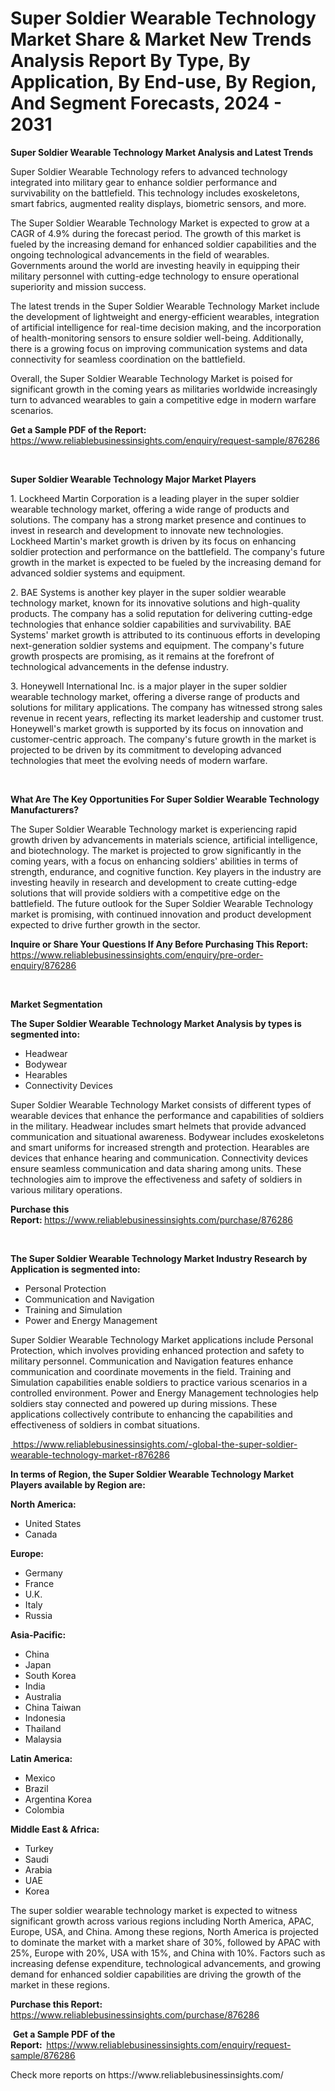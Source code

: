 <p><h1>Super Soldier Wearable Technology Market Share & Market New Trends Analysis Report By Type, By Application, By End-use, By Region, And Segment Forecasts, 2024 - 2031</h1></p><p><strong>Super Soldier Wearable Technology Market Analysis and Latest Trends</strong></p>
<p><p>Super Soldier Wearable Technology refers to advanced technology integrated into military gear to enhance soldier performance and survivability on the battlefield. This technology includes exoskeletons, smart fabrics, augmented reality displays, biometric sensors, and more.</p><p>The Super Soldier Wearable Technology Market is expected to grow at a CAGR of 4.9% during the forecast period. The growth of this market is fueled by the increasing demand for enhanced soldier capabilities and the ongoing technological advancements in the field of wearables. Governments around the world are investing heavily in equipping their military personnel with cutting-edge technology to ensure operational superiority and mission success.</p><p>The latest trends in the Super Soldier Wearable Technology Market include the development of lightweight and energy-efficient wearables, integration of artificial intelligence for real-time decision making, and the incorporation of health-monitoring sensors to ensure soldier well-being. Additionally, there is a growing focus on improving communication systems and data connectivity for seamless coordination on the battlefield.</p><p>Overall, the Super Soldier Wearable Technology Market is poised for significant growth in the coming years as militaries worldwide increasingly turn to advanced wearables to gain a competitive edge in modern warfare scenarios.</p></p>
<p><strong>Get a Sample PDF of the Report:&nbsp;</strong> <a href="https://www.reliablebusinessinsights.com/enquiry/request-sample/876286">https://www.reliablebusinessinsights.com/enquiry/request-sample/876286</a></p>
<p>&nbsp;</p>
<p><strong>Super Soldier Wearable Technology Major Market Players</strong></p>
<p><p>1. Lockheed Martin Corporation is a leading player in the super soldier wearable technology market, offering a wide range of products and solutions. The company has a strong market presence and continues to invest in research and development to innovate new technologies. Lockheed Martin's market growth is driven by its focus on enhancing soldier protection and performance on the battlefield. The company's future growth in the market is expected to be fueled by the increasing demand for advanced soldier systems and equipment.</p><p>2. BAE Systems is another key player in the super soldier wearable technology market, known for its innovative solutions and high-quality products. The company has a solid reputation for delivering cutting-edge technologies that enhance soldier capabilities and survivability. BAE Systems' market growth is attributed to its continuous efforts in developing next-generation soldier systems and equipment. The company's future growth prospects are promising, as it remains at the forefront of technological advancements in the defense industry.</p><p>3. Honeywell International Inc. is a major player in the super soldier wearable technology market, offering a diverse range of products and solutions for military applications. The company has witnessed strong sales revenue in recent years, reflecting its market leadership and customer trust. Honeywell's market growth is supported by its focus on innovation and customer-centric approach. The company's future growth in the market is projected to be driven by its commitment to developing advanced technologies that meet the evolving needs of modern warfare.</p></p>
<p>&nbsp;</p>
<p><strong>What Are The Key Opportunities For Super Soldier Wearable Technology Manufacturers?</strong></p>
<p><p>The Super Soldier Wearable Technology market is experiencing rapid growth driven by advancements in materials science, artificial intelligence, and biotechnology. The market is projected to grow significantly in the coming years, with a focus on enhancing soldiers' abilities in terms of strength, endurance, and cognitive function. Key players in the industry are investing heavily in research and development to create cutting-edge solutions that will provide soldiers with a competitive edge on the battlefield. The future outlook for the Super Soldier Wearable Technology market is promising, with continued innovation and product development expected to drive further growth in the sector.</p></p>
<p><strong>Inquire or Share Your Questions If Any Before Purchasing This Report:</strong> <a href="https://www.reliablebusinessinsights.com/enquiry/pre-order-enquiry/876286">https://www.reliablebusinessinsights.com/enquiry/pre-order-enquiry/876286</a></p>
<p>&nbsp;</p>
<p><strong>Market Segmentation</strong></p>
<p><strong>The Super Soldier Wearable Technology Market Analysis by types is segmented into:</strong></p>
<p><ul><li>Headwear</li><li>Bodywear</li><li>Hearables</li><li>Connectivity Devices</li></ul></p>
<p><p>Super Soldier Wearable Technology Market consists of different types of wearable devices that enhance the performance and capabilities of soldiers in the military. Headwear includes smart helmets that provide advanced communication and situational awareness. Bodywear includes exoskeletons and smart uniforms for increased strength and protection. Hearables are devices that enhance hearing and communication. Connectivity devices ensure seamless communication and data sharing among units. These technologies aim to improve the effectiveness and safety of soldiers in various military operations.</p></p>
<p><strong>Purchase this Report:&nbsp;</strong><a href="https://www.reliablebusinessinsights.com/purchase/876286">https://www.reliablebusinessinsights.com/purchase/876286</a></p>
<p>&nbsp;</p>
<p><strong>The Super Soldier Wearable Technology Market Industry Research by Application is segmented into:</strong></p>
<p><ul><li>Personal Protection</li><li>Communication and Navigation</li><li>Training and Simulation</li><li>Power and Energy Management</li></ul></p>
<p><p>Super Soldier Wearable Technology Market applications include Personal Protection, which involves providing enhanced protection and safety to military personnel. Communication and Navigation features enhance communication and coordinate movements in the field. Training and Simulation capabilities enable soldiers to practice various scenarios in a controlled environment. Power and Energy Management technologies help soldiers stay connected and powered up during missions. These applications collectively contribute to enhancing the capabilities and effectiveness of soldiers in combat situations.</p></p>
<p><a href="https://www.reliablebusinessinsights.com/-global-the-super-soldier-wearable-technology-market-r876286">&nbsp;https://www.reliablebusinessinsights.com/-global-the-super-soldier-wearable-technology-market-r876286</a></p>
<p><strong>In terms of Region, the Super Soldier Wearable Technology Market Players available by Region are:</strong></p>
<p>
    <p> <strong> North America: </strong>
        <ul>
            <li>United States</li>
            <li>Canada</li>
        </ul>
        </p> 
    <p> <strong> Europe: </strong>
        <ul>
            <li>Germany</li>
            <li>France</li>
            <li>U.K.</li>
            <li>Italy</li>
            <li>Russia</li>
        </ul>
        </p> 
    <p> <strong> Asia-Pacific: </strong>
        <ul>
            <li>China</li>
            <li>Japan</li>
            <li>South Korea</li>
            <li>India</li>
            <li>Australia</li>
            <li>China Taiwan</li>
            <li>Indonesia</li>
            <li>Thailand</li>
            <li>Malaysia</li>
        </ul>
        </p> 
    <p> <strong> Latin America: </strong>
        <ul>
            <li>Mexico</li>
            <li>Brazil</li>
            <li>Argentina Korea</li>
            <li>Colombia</li>
        </ul>
        </p> 
    <p> <strong> Middle East & Africa: </strong>
        <ul>
            <li>Turkey</li>
            <li>Saudi</li>
            <li>Arabia</li>
            <li>UAE</li>
            <li>Korea</li>
        </ul>
    </p>
    </p>
<p><p>The super soldier wearable technology market is expected to witness significant growth across various regions including North America, APAC, Europe, USA, and China. Among these regions, North America is projected to dominate the market with a market share of 30%, followed by APAC with 25%, Europe with 20%, USA with 15%, and China with 10%. Factors such as increasing defense expenditure, technological advancements, and growing demand for enhanced soldier capabilities are driving the growth of the market in these regions.</p></p>
<p><strong>Purchase this Report: </strong><a href="https://www.reliablebusinessinsights.com/purchase/876286">https://www.reliablebusinessinsights.com/purchase/876286</a></p>
<p>&nbsp;<strong>Get a Sample PDF of the Report:&nbsp;&nbsp;</strong><a href="https://www.reliablebusinessinsights.com/enquiry/request-sample/876286">https://www.reliablebusinessinsights.com/enquiry/request-sample/876286</a></p>
<p><strong></strong></p>
<p>Check more reports on https://www.reliablebusinessinsights.com/</p>